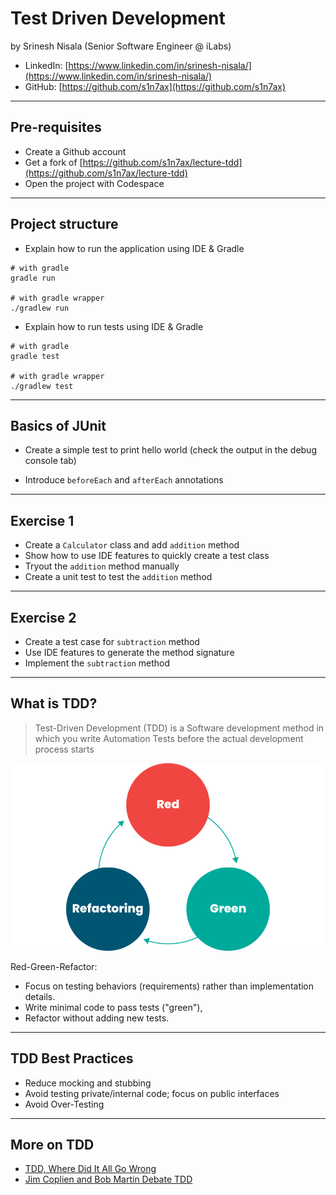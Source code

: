 # Test Driven Development

by Srinesh Nisala (Senior Software Engineer @ iLabs)

- LinkedIn: [https://www.linkedin.com/in/srinesh-nisala/](https://www.linkedin.com/in/srinesh-nisala/)
- GitHub: [https://github.com/s1n7ax](https://github.com/s1n7ax)

---

## Pre-requisites

- Create a Github account
- Get a fork of [https://github.com/s1n7ax/lecture-tdd](https://github.com/s1n7ax/lecture-tdd)
- Open the project with Codespace

---

## Project structure

- Explain how to run the application using IDE & Gradle

```shell
# with gradle
gradle run

# with gradle wrapper
./gradlew run
```

- Explain how to run tests using IDE & Gradle

```shell
# with gradle
gradle test

# with gradle wrapper
./gradlew test
```

---

## Basics of JUnit

- Create a simple test to print hello world (check the output in the debug console tab)

- Introduce `beforeEach` and `afterEach` annotations

---

## Exercise 1

- Create a `Calculator` class and add `addition` method
- Show how to use IDE features to quickly create a test class
- Tryout the `addition` method manually
- Create a unit test to test the `addition` method

---

## Exercise 2

- Create a test case for `subtraction` method
- Use IDE features to generate the method signature
- Implement the `subtraction` method

---

## What is TDD?

> Test-Driven Development (TDD) is a Software development method in which you write Automation Tests before the actual development process starts

![](../../../../assets/red-green-refactor.png)

Red-Green-Refactor:

- Focus on testing behaviors (requirements) rather than implementation details.
- Write minimal code to pass tests ("green"),
- Refactor without adding new tests.

---

## TDD Best Practices

- Reduce mocking and stubbing
- Avoid testing private/internal code; focus on public interfaces
- Avoid Over-Testing

---

## More on TDD

- [TDD, Where Did It All Go Wrong](https://www.youtube.com/watch?v=EZ05e7EMOLM)
- [Jim Coplien and Bob Martin Debate TDD](https://www.youtube.com/watch?v=KtHQGs3zFAM)
